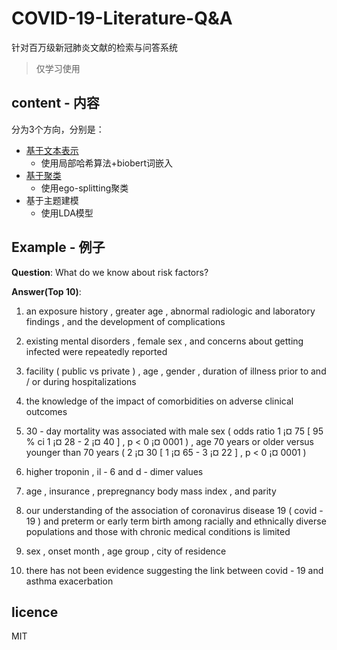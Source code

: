 # COVID-19-Literature-Q&A
针对百万级新冠肺炎文献的检索与问答系统

> 仅学习使用

## content - 内容

分为3个方向，分别是：
- [基于文本表示](https://github.com/Robin-WZQ/COVID-19-Literature-QA/tree/main/Word_Representation)
  - 使用局部哈希算法+biobert词嵌入
- [基于聚类](https://github.com/Robin-WZQ/COVID-19-Literature-QA/tree/main/Clustering)
  - 使用ego-splitting聚类
- 基于主题建模
  - 使用LDA模型

## Example - 例子

**Question**: What do we know about risk factors?

**Answer(Top 10)**:

1. an exposure history , greater age , abnormal radiologic and laboratory findings , and the development of complications

2. existing mental disorders , female sex , and concerns about getting infected were repeatedly reported

3. facility ( public vs private ) , age , gender , duration of illness prior to and / or during hospitalizations

4. the knowledge of the impact of comorbidities on adverse clinical outcomes

5. 30 - day mortality was associated with male sex ( odds ratio 1 ¡¤ 75 [ 95 % ci 1 ¡¤ 28 - 2 ¡¤ 40 ] , p < 0 ¡¤ 0001 ) , age 70 years or older versus younger than 70 years ( 2 ¡¤ 30 [ 1 ¡¤ 65 - 3 ¡¤ 22 ] , p < 0 ¡¤ 0001 )

6. higher troponin , il - 6 and d - dimer values

7. age , insurance , prepregnancy body mass index , and parity

8. our understanding of the association of coronavirus disease 19 ( covid - 19 ) and preterm or early term birth among racially and ethnically diverse populations and those with chronic medical conditions is limited

9. sex , onset month , age group , city of residence

10. there has not been evidence suggesting the link between covid - 19 and asthma exacerbation

## licence
MIT
